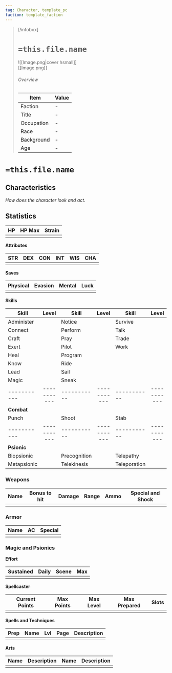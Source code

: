 ```yaml
---
tag: Character, template_pc
faction: template_faction
---
```


> [!infobox]  
> # `=this.file.name` 
> ![[Image.png|cover hsmall]]  
> [[Image.png]]  
> ###### Overview  
> Item|Value|  
> ---|---|  
> Faction | - |  
> Title | - |  
> Occupation | - |  
> Race | - |
> Background | - |
> Age | - |

# `=this.file.name`

## Characteristics
_How does the character look and act._

## Statistics
| HP  | HP Max | Strain | 
|:---:|:------:|:------:|
|     |        |        |

**Attributes**

| STR | DEX | CON | INT | WIS | CHA |
|:---:|:---:|:---:|:---:|:---:|:---:|
|     |     |     |     |     |     | 

**Saves**

| Physical | Evasion | Mental | Luck |
|:--------:|:-------:|:------:|:----:|
|          |         |        |      | 

**Skills**

| Skill       |    Level    | Skill        |    Level    | Skill        |    Level    |
| ----------- |:-----------:| ------------ |:-----------:| ------------ |:-----------:|
| Administer  |             | Notice       |             | Survive      |             |
| Connect     |             | Perform      |             | Talk         |             |
| Craft       |             | Pray         |             | Trade        |             |
| Exert       |             | Pilot        |             | Work         |             |
| Heal        |             | Program      |             |              |             |
| Know        |             | Ride         |             |              |             |
| Lead        |             | Sail         |             |              |             |
| Magic       |             | Sneak        |             |              |             |
| ----------- | ----------- | -----------  | ----------- | -----------  | ----------- |
| **Combat**  |             |              |             |              |             |
| Punch       |             | Shoot        |             | Stab         |             |
| ----------- | ----------- | -----------  | ----------- | -----------  | ----------- |
| **Psionic** |             |              |             |              |             |
| Biopsionic  |             | Precognition |             | Telepathy    |             |
| Metapsionic |             | Telekinesis  |             | Teleporation |             |

### Weapons

| Name | Bonus to hit | Damage | Range | Ammo | Special and Shock |
| ---- |:------------:|:------:|:-----:|:----:| ----------------- |
|      |              |        |       |      |                   |

### Armor

| Name | AC  | Special |
| ---- |:---:| ------- |
|      |     |         |

### Magic and Psionics

**Effort**

| Sustained | Daily | Scene | Max |
| --------- | ----- | ----- | --- |
|           |       |       |     |

**Spellcaster**

| Current Points | Max Points | Max Level | Max Prepared | Slots |
| -------------- | ---------- | --------- | ------------ | ----- |
|                |            |           |              |       |

**Spells and Techniques**

| Prep | Name | Lvl | Page | Description |
| ---- | ---- | --- | ---- | ----------- |
|      |      |     |      |             |

**Arts**

| Name | Description | Name | Description |
| ---- | ----------- | ---- | ----------- |
|      |             |      |             |


